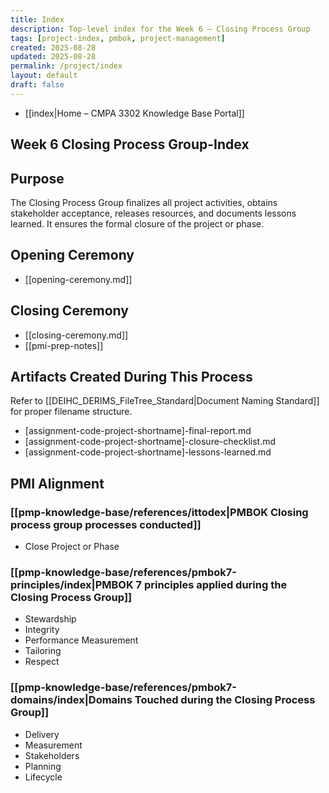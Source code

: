 ```yaml
---
title: Index
description: Top-level index for the Week 6 – Closing Process Group
tags: [project-index, pmbok, project-management]
created: 2025-08-28
updated: 2025-08-28
permalink: /project/index
layout: default
draft: false
---
```

- [[index|Home – CMPA 3302 Knowledge Base Portal]]
## Week 6 Closing Process Group-Index

## Purpose
The Closing Process Group finalizes all project activities, obtains stakeholder acceptance, releases resources, and documents lessons learned. It ensures the formal closure of the project or phase.

## Opening Ceremony
- [[opening-ceremony.md]]

## Closing Ceremony
- [[closing-ceremony.md]]
- [[pmi-prep-notes]]

## Artifacts Created During This Process
Refer to [[DEIHC_DERIMS_FileTree_Standard|Document Naming Standard]] for proper filename structure.

- [assignment-code-project-shortname]-final-report.md
- [assignment-code-project-shortname]-closure-checklist.md
- [assignment-code-project-shortname]-lessons-learned.md

## PMI Alignment

### [[pmp-knowledge-base/references/ittodex|PMBOK Closing process group processes conducted]]
- Close Project or Phase

### [[pmp-knowledge-base/references/pmbok7-principles/index|PMBOK 7 principles applied during the Closing Process Group]]
- Stewardship  
- Integrity  
- Performance Measurement  
- Tailoring  
- Respect  

### [[pmp-knowledge-base/references/pmbok7-domains/index|Domains Touched during the Closing Process Group]]
- Delivery  
- Measurement  
- Stakeholders  
- Planning  
- Lifecycle

